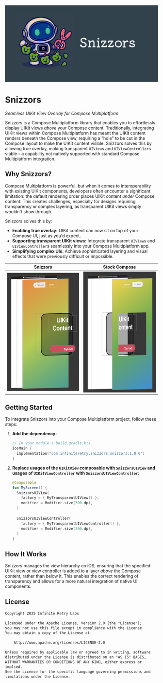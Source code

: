![](images/banner.png)

# Snizzors

_Seamless UIKit View Overlay for Compose Multiplatform_

Snizzors is a Compose Multiplatform library that enables you to effortlessly display UIKit views *above* your Compose content. Traditionally, integrating UIKit views within Compose Multiplatform has meant the UIKit content renders beneath the Compose view, requiring a "hole" to be cut in the Compose layout to make the UIKit content visible. Snizzors solves this by allowing true overlay, making transparent `UIView`s and `UIViewController`s viable – a capability not natively supported with standard Compose Multiplatform integration.

## Why Snizzors?

Compose Multiplatform is powerful, but when it comes to interoperability with existing UIKit components, developers often encounter a significant limitation: the default rendering order places UIKit content *under* Compose content. This creates challenges, especially for designs requiring transparency or complex layering, as transparent UIKit views simply wouldn't show through.

Snizzors solves this by:

* **Enabling true overlay:** UIKit content can now sit on top of your Compose UI, just as you'd expect.
* **Supporting transparent UIKit views:** Integrate transparent `UIView`s and `UIViewController`s seamlessly into your Compose Multiplatform app.
* **Simplifying complex UIs:** Achieve sophisticated layering and visual effects that were previously difficult or impossible.

Snizzors             |  Stock Compose
:-------------------------:|:-------------------------:
![](images/snizzors_hierarcy.png)  |  ![](images/stock_compose_hierarcy.png)

## Getting Started

To integrate Snizzors into your Compose Multiplatform project, follow these steps:

1.  **Add the dependency:**

    ```kotlin
    // In your module's build.gradle.kts
    iosMain {
      implementation("com.infiniteretry.snizzors:snizzors:1.0.0")
    }
    ```

2.  **Replace usages of the `UIKitView` composable with `SnizzorsUIView` and usages of `UIKitViewController` with `SnizzorsUIViewController`:**

    ```kotlin
    @Composable
    fun MyScreen() {
      SnizzorsUIView(
        factory = { MyTransparentUIView() },
        modifier = Modifier.size(300.dp),
      )
    
      SnizzorsUIViewController(
        factory = { MyTransparentUIViewController() },
        modifier = Modifier.size(300.dp),
      )
    }
    ```

## How It Works

Snizzors manages the view hierarchy on iOS, ensuring that the specified UIKit view or view controller is added to a layer *above* the Compose content, rather than below it. This enables the correct rendering of transparency and allows for a more natural integration of native UI components.

## License

```
Copyright 2025 Infinite Retry Labs

Licensed under the Apache License, Version 2.0 (the "License");
you may not use this file except in compliance with the License.
You may obtain a copy of the License at

    http://www.apache.org/licenses/LICENSE-2.0

Unless required by applicable law or agreed to in writing, software
distributed under the License is distributed on an "AS IS" BASIS,
WITHOUT WARRANTIES OR CONDITIONS OF ANY KIND, either express or implied.
See the License for the specific language governing permissions and
limitations under the License.
```